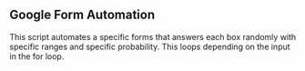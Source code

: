 ## Google Form Automation

This script automates a specific forms that answers each box randomly with specific ranges and specific probability. This loops depending on the input in the for loop.
